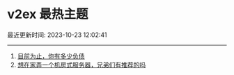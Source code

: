 # v2ex 最热主题

最近更新时间: 2023-10-23 12:02:41

--- 
1. [目前为止，你有多少负债](https://www.v2ex.com/t/984353) 
2. [想在家弄一个机房式服务器，兄弟们有推荐的吗](https://www.v2ex.com/t/984360) 
